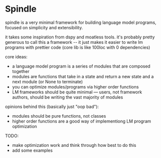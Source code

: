 # Spindle

spindle is a very minimal framework for building language model programs, focused on simplicity and extensibility.

it takes some inspiration from dspy and moatless tools. it's probably pretty generous to call this a framework -- it just makes it easier to write lm programs with prettier code (core lib is like 100loc with 0 dependencies)

core ideas:
- a language model program is a series of modules that are composed together
- modules are functions that take in a state and return a new state and a next module (or None to terminate)
- you can optimize modules/programs via higher order functions
- LM frameworks should be quite minimal — users, not framework authors, should be writing the vast majority of modules

opinions behind this (basically just "oop bad"):
- modules should be pure functions, not classes
- higher order functions are a good way of implementiong LM program optimization

TODO:
- make optimization work and think through how best to do this
- add some examples